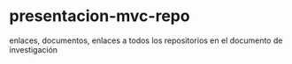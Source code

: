 # presentacion-mvc-repo
enlaces, documentos, enlaces a todos los repositorios en el documento de investigación 
